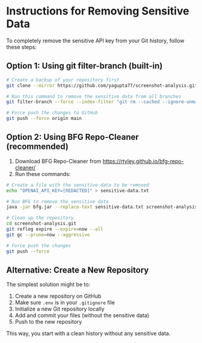 # Instructions for Removing Sensitive Data

To completely remove the sensitive API key from your Git history, follow these steps:

## Option 1: Using git filter-branch (built-in)

```bash
# Create a backup of your repository first
git clone --mirror https://github.com/yagupta77/screenshot-analysis.git screenshot-analysis-backup

# Run this command to remove the sensitive data from all branches
git filter-branch --force --index-filter "git rm --cached --ignore-unmatch .env" --prune-empty --tag-name-filter cat -- --all

# Force push the changes to GitHub
git push --force origin main
```

## Option 2: Using BFG Repo-Cleaner (recommended)

1. Download BFG Repo-Cleaner from https://rtyley.github.io/bfg-repo-cleaner/
2. Run these commands:

```bash
# Create a file with the sensitive data to be removed
echo "OPENAI_API_KEY=[REDACTED]" > sensitive-data.txt

# Run BFG to remove the sensitive data
java -jar bfg.jar --replace-text sensitive-data.txt screenshot-analysis.git

# Clean up the repository
cd screenshot-analysis.git
git reflog expire --expire=now --all
git gc --prune=now --aggressive

# Force push the changes
git push --force
```

## Alternative: Create a New Repository

The simplest solution might be to:

1. Create a new repository on GitHub
2. Make sure `.env` is in your `.gitignore` file
3. Initialize a new Git repository locally
4. Add and commit your files (without the sensitive data)
5. Push to the new repository

This way, you start with a clean history without any sensitive data.
